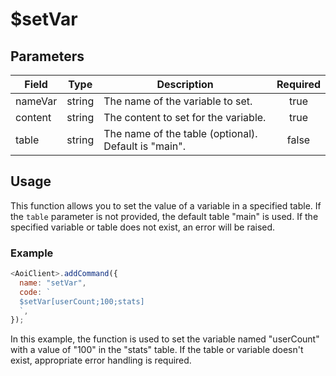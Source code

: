 # $setVar

## Parameters

| Field   | Type   | Description                                          | Required |
| ------- | ------ | ---------------------------------------------------- | :------: |
| nameVar | string | The name of the variable to set.                     |   true   |
| content | string | The content to set for the variable.                 |   true   |
| table   | string | The name of the table (optional). Default is "main". |  false   |

## Usage

This function allows you to set the value of a variable in a specified table. If the `table` parameter is not provided, the default table "main" is used. If the specified variable or table does not exist, an error will be raised.

### Example

```javascript
<AoiClient>.addCommand({
  name: "setVar",
  code: `
  $setVar[userCount;100;stats]
  `,
});
```

In this example, the function is used to set the variable named "userCount" with a value of "100" in the "stats" table. If the table or variable doesn't exist, appropriate error handling is required.
